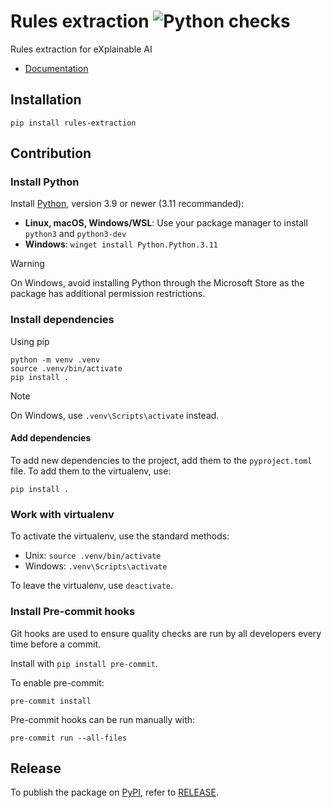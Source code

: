 # Rules extraction ![Python checks](https://github.com/HES-XPLAIN/rules-extraction/actions/workflows/build.yml/badge.svg)

Rules extraction for eXplainable AI

* [Documentation](https://hes-xplain.github.io/rules-extraction/docs/)

## Installation

```
pip install rules-extraction
```

## Contribution

### Install Python

Install [Python](https://www.python.org/), version 3.9 or newer (3.11 recommanded):

* **Linux, macOS, Windows/WSL**: Use your package manager to install `python3` and `python3-dev`
* **Windows**: `winget install Python.Python.3.11`

> [!WARNING]
> On Windows, avoid installing Python through the Microsoft Store as the package has additional permission restrictions.

### Install dependencies

Using pip

```shell
python -m venv .venv
source .venv/bin/activate
pip install .
```

> [!NOTE]
> On Windows, use `.venv\Scripts\activate` instead.

#### Add dependencies

To add new dependencies to the project, add them to the `pyproject.toml` file.
To add them to the virtualenv, use:

```
pip install .
```

### Work with virtualenv

To activate the virtualenv, use the standard methods:

* Unix: `source .venv/bin/activate`
* Windows: `.venv\Scripts\activate`

To leave the virtualenv, use `deactivate`.

### Install Pre-commit hooks

Git hooks are used to ensure quality checks are run by all developers every time
before a commit.

Install with `pip install pre-commit`.

To enable pre-commit:

```shell
pre-commit install
```

Pre-commit hooks can be run manually with:

```shell
pre-commit run --all-files
```

## Release

To publish the package on [PyPI](https://pypi.org/project/rules-extraction/), refer to [RELEASE](RELEASE.md).
